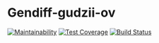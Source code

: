 # Gendiff-gudzii-ov
[![Maintainability](https://api.codeclimate.com/v1/badges/a591c3f6f204eb38c57e/maintainability)](https://codeclimate.com/github/gudzii-ov/project-lvl2-s281/maintainability)
[![Test Coverage](https://api.codeclimate.com/v1/badges/a591c3f6f204eb38c57e/test_coverage)](https://codeclimate.com/github/gudzii-ov/project-lvl2-s281/test_coverage)
[![Build Status](https://travis-ci.org/gudzii-ov/project-lvl1-s256.svg?branch=master)](https://travis-ci.org/gudzii-ov/project-lvl1-s256)
